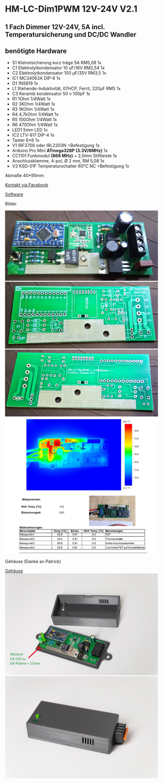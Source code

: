 ﻿# HM-LC-Dim1PWM 12V-24V V2.1
## 1 Fach Dimmer 12V-24V, 5A incl. Temperatursicherung und DC/DC Wandler

## benötigte Hardware
* S1	Kleinstsicherung kurz träge 5A RM5,08			1x
* C1	Elektrolytkondensator 10 uF/16V RM2,54			1x
* C2	Elektrolytkondensator 100 µF/35V RM3,5			1x
* IC1	MC34063A DIP-8						1x
* D1	1N5819							1x
* L1	Stehende-Induktivität, 07HCP, Ferrit, 220µF RM5		1x
* C3	Keramik kondensator 50 v 100pF				1x
* R1	1Ohm 1/4Watt						1x
* R2	3KOhm 1/4Watt						1x
* R3	1KOhm 1/4Watt						1x
* R4	4,7kOhm 1/4Watt						1x
* R5	100Ohm 1/4Watt						1x
* R6	470Ohm 1/4Watt						1x	
* LED1	5mm LED							1x
* IC2	LTV-817 DIP-4						1x
*	Taster 6*6						1x						
* V1	IRF3708 oder IRL2203N +Befestigung			1x
*	Arduino Pro Mini **ATmega328P (3.3V/8MHz)**		1x
*	CC1101 Funkmodul **(868 MHz)** + 2,0mm Stiftleiste	1x
*	Anschlussklemme, 4-pol, Ø 2 mm, RM 5,08			1x
* V2	KSD-01F Temperaturschalter 60°C  NC +Befestigung	1x

Abmaße 40*95mm

[Kontakt via Facebook](https://www.facebook.com/ronny.thomas.83)

[Software](https://github.com/pa-pa/AskSinPP/tree/master/examples/HM-LC-Dim1PWM-CV)


Bilder 

![complete](Images/1.jpg)
![complete](Images/2.jpg)
![complete](Images/3.jpg)
![complete](Images/4.jpg)

Gehäuse (Danke an Patrick)

[Gehäuse](https://github.com/ronnythomas/HM-LC-Dim1PWM-V2.1/tree/master/Geh%C3%A4use)
![complete](Gehäuse/DSCF8094.jpg)
![complete](Gehäuse/DSCF8095.jpg)
